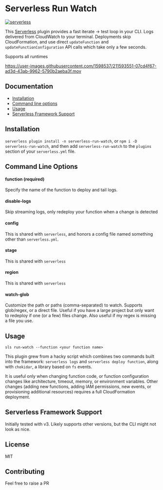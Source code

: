 # Serverless Run Watch
[![serverless](http://public.serverless.com/badges/v3.svg)](http://www.serverless.com)

This [Serverless](https://github.com/serverless/serverless) plugin provides a fast iterate -> test loop in your CLI.
Logs delivered from CloudWatch to your terminal.
Deployments skip CloudFormation, and use direct `updateFunction` and `updateFunctionConfiguration` API calls which take only a few seconds.

Supports all runtimes

https://user-images.githubusercontent.com/1598537/211593551-07cd4f67-ad3d-43ab-9962-5790b2aeba3f.mov

## Documentation
- [Installation](#installation)
- [Command line options](#command-line-options)
- [Usage](#usage)
- [Serverless Framework Support](#serverless-framework-support)

## Installation
`serverless plugin install -n serverless-run-watch`, or `npm i -D serverless-run-watch`, and then add `serverless-run-watch` to the `plugins` section of your `serverless.yml` file.

## Command Line Options

#### function (required)
Specify the name of the function to deploy and tail logs.

#### disable-logs
Skip streaming logs, only redeploy your function when a change is detected

#### config
This is shared with `serverless`, and honors a config file named something other than `serverless.yml`.

#### stage
This is shared with `serverless`

#### region
This is shared with `serverless`

#### watch-glob
Customize the path or paths (comma-separated) to watch. Supports glob/regex, or a direct file. Useful if you have a large project but only want to redeploy if one (or a few) files change. Also useful if my regex is missing a file you use.

## Usage
`sls run-watch --function <your function name>`

This plugin grew from a hacky script which combines two commands built into the framework: `serverless logs` and `serverless deploy function`, along with `chokidar`, a library based on `fs` events.

It is useful only when changing function code, or function configuration changes like architecture, timeout, memory, or environment variables. Other changes (adding new functions, adding IAM permissions, new events, or provisioning additional resources) requires a full CloudFormation deployment.

## Serverless Framework Support
Initially tested with v3. Likely supports other versions, but the CLI might not look as nice.

## License

MIT

## Contributing
Feel free to raise a PR


